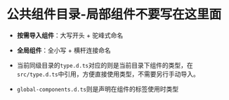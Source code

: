 # 公共组件目录-局部组件不要写在这里面

- **按需导入组件**：大写开头 + 驼峰式命名

- **全局组件**：全小写 + 横杆连接命名

- 当前同级目录的`type.d.ts`对应的则是当前目录下组件的类型，在`src/type.d.ts`中引用，方便直接使用类型，不需要另行手动导入。
- `global-components.d.ts`则是声明在组件的标签使用时类型